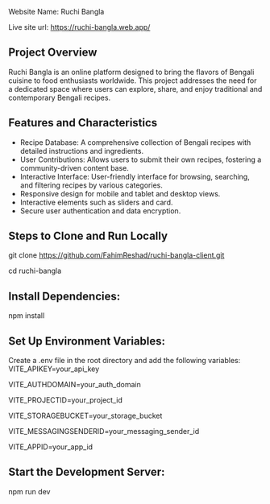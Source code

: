 Website Name: Ruchi Bangla

Live site url:  https://ruchi-bangla.web.app/

## Project Overview
Ruchi Bangla is an online platform designed to bring the flavors of Bengali cuisine to food enthusiasts worldwide. This project addresses the need for a dedicated space where users can explore, share, and enjoy traditional and contemporary Bengali recipes.

## Features and Characteristics
- Recipe Database: A comprehensive collection of Bengali recipes with detailed instructions and ingredients.
- User Contributions: Allows users to submit their own recipes, fostering a community-driven content base.
- Interactive Interface: User-friendly interface for browsing, searching, and filtering recipes by various categories.
- Responsive design for mobile and tablet and desktop views.
- Interactive elements such as sliders and card.
- Secure user authentication and data encryption.

## Steps to Clone and Run Locally
git clone https://github.com/FahimReshad/ruchi-bangla-client.git

cd ruchi-bangla

## Install Dependencies:
npm install

## Set Up Environment Variables:
Create a .env file in the root directory and add the following variables:
VITE_APIKEY=your_api_key

VITE_AUTHDOMAIN=your_auth_domain

VITE_PROJECTID=your_project_id

VITE_STORAGEBUCKET=your_storage_bucket

VITE_MESSAGINGSENDERID=your_messaging_sender_id

VITE_APPID=your_app_id

## Start the Development Server:
npm run dev

